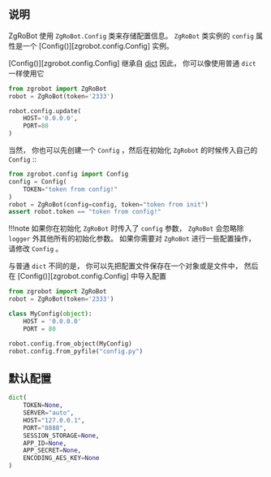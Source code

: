 ## 说明
ZgRoBot 使用 ``ZgRoBot.Config`` 类来存储配置信息。  ``ZgRoBot`` 类实例的 ``config`` 属性是一个 [Config()][zgrobot.config.Config] 实例。

[Config()][zgrobot.config.Config] 继承自 [dict](https://docs.python.org/zh-cn/3.7/library/stdtypes.html?highlight=dict#mapping-types-dict)
因此， 你可以像使用普通 ``dict`` 一样使用它

```py title="bot.py"
from zgrobot import ZgRoBot
robot = ZgRoBot(token='2333')

robot.config.update(
    HOST='0.0.0.0',
    PORT=80
)
```

当然， 你也可以先创建一个 ``Config`` ，然后在初始化 ``ZgRobot`` 的时候传入自己的 ``Config`` ::


```py title="bot.py"
from zgrobot.config import Config
config = Config(
    TOKEN="token from config!"
)
robot = ZgRoBot(config=config, token="token from init")
assert robot.token == "token from config!"
```

!!!note
    如果你在初始化 ``ZgRoBot`` 时传入了 ``config`` 参数， ``ZgRoBot`` 会忽略除 ``logger`` 外其他所有的初始化参数。 如果你需要对 ``ZgRoBot`` 进行一些配置操作， 请修改 ``Config`` 。

与普通 ``dict`` 不同的是， 你可以先把配置文件保存在一个对象或是文件中， 然后在 [Config()][zgrobot.config.Config] 中导入配置

```py title="bot.py"
from zgrobot import ZgRoBot
robot = ZgRoBot(token='2333')

class MyConfig(object):
    HOST = '0.0.0.0'
    PORT = 80

robot.config.from_object(MyConfig)
robot.config.from_pyfile("config.py")
```

## 默认配置

```py
dict(
    TOKEN=None,
    SERVER="auto",
    HOST="127.0.0.1",
    PORT="8888",
    SESSION_STORAGE=None,
    APP_ID=None,
    APP_SECRET=None,
    ENCODING_AES_KEY=None
)
```


